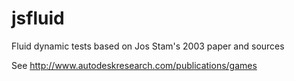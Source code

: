 # jsfluid
Fluid dynamic tests based on Jos Stam's 2003 paper and sources

See http://www.autodeskresearch.com/publications/games

